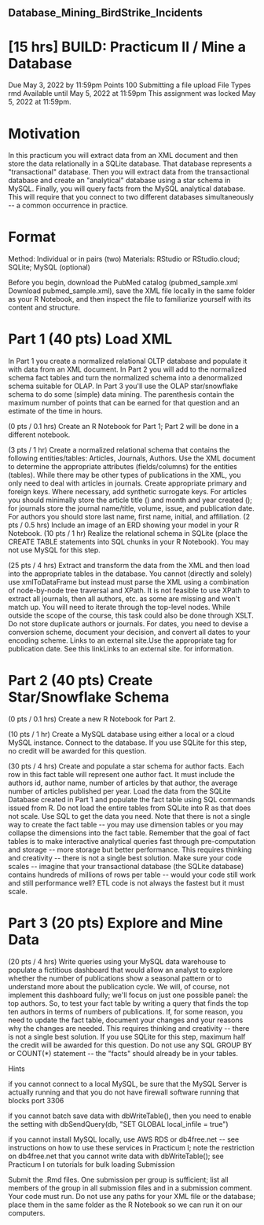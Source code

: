 ## Database_Mining_BirdStrike_Incidents

# [15 hrs] BUILD: Practicum II / Mine a Database
Due May 3, 2022 by 11:59pm Points 100 Submitting a file upload File Types rmd Available until May 5, 2022 at 11:59pm
This assignment was locked May 5, 2022 at 11:59pm.

# Motivation
In this practicum you will extract data from an XML document and then store the data relationally in a SQLite database. That database represents a "transactional" database. Then you will extract data from the transactional database and create an "analytical" database using a star schema in MySQL. Finally, you will query facts from the MySQL analytical database. This will require that you connect to two different databases simultaneously -- a common occurrence in practice.

# Format
Method: Individual or in pairs (two)
Materials: RStudio or RStudio.cloud; SQLite; MySQL (optional)

Before you begin, download the PubMed catalog (pubmed_sample.xml Download pubmed_sample.xml), save the XML file locally in the same folder as your R Notebook, and then inspect the file to familiarize yourself with its content and structure. 

# Part 1 (40 pts) Load XML
In Part 1 you create a normalized relational OLTP database and populate it with data from an XML document. In Part 2 you will add to the normalized schema fact tables and turn the normalized schema into a denormalized schema suitable for OLAP. In Part 3 you'll use the OLAP star/snowflake schema to do some (simple) data mining. The parenthesis contain the maximum number of points that can be earned for that question and an estimate of the time in hours.

(0 pts / 0.1 hrs) Create an R Notebook for Part 1; Part 2 will be done in a different notebook.

(3 pts / 1 hr) Create a normalized relational schema that contains the following entities/tables: Articles, Journals, Authors. Use the XML document to determine the appropriate attributes (fields/columns) for the entities (tables). While there may be other types of publications in the XML, you only need to deal with articles in journals. Create appropriate primary and foreign keys. Where necessary, add synthetic surrogate keys. For articles you should minimally store the article title (<ArticleTitle>) and month and year created (<DateCreated>); for journals store the journal name/title, volume, issue, and publication date. For authors you should store last name, first name, initial, and affiliation.
(2 pts / 0.5 hrs) Include an image of an ERD showing your model in your R Notebook. 
(10 pts / 1 hr) Realize the relational schema in SQLite (place the CREATE TABLE statements into SQL chunks in your R Notebook). You may not use MySQL for this step.

(25 pts / 4 hrs) Extract and transform the data from the XML and then load into the appropriate tables in the database. You cannot (directly and solely) use xmlToDataFrame but instead must parse the XML using a combination of node-by-node tree traversal and XPath. It is not feasible to use XPath to extract all journals, then all authors, etc. as some are missing and won't match up. You will need to iterate through the top-level nodes. While outside the scope of the course, this task could also be done through XSLT. Do not store duplicate authors or journals. For dates, you need to devise a conversion scheme, document your decision, and convert all dates to your encoding scheme. Links to an external site.Use the appropriate tag for publication date. See this linkLinks to an external site. for information.


# Part 2 (40 pts) Create Star/Snowflake Schema

(0 pts / 0.1 hrs) Create a new R Notebook for Part 2.

(10 pts / 1 hr) Create a MySQL database using either a local or a cloud MySQL instance. Connect to the database. If you use SQLite for this step, no credit will be awarded for this question.

(30 pts / 4 hrs) Create and populate a star schema for author facts. Each row in this fact table will represent one author fact. It must include the authors id, author name, number of articles by that author, the average number of articles published per year. Load the data from the SQLite Database created in Part 1 and populate the fact table using SQL commands issued from R. Do not load the entire tables from SQLite into R as that does not scale. Use SQL to get the data you need. Note that there is not a single way to create the fact table -- you may use dimension tables or you may collapse the dimensions into the fact table. Remember that the goal of fact tables is to make interactive analytical queries fast through pre-computation and storage -- more storage but better performance. This requires thinking and creativity -- there is not a single best solution. Make sure your code scales -- imagine that your transactional database (the SQLite database) contains hundreds of millions of rows per table -- would your code still work and still performance well? ETL code is not always the fastest but it must scale.



# Part 3 (20 pts) Explore and Mine Data

(20 pts / 4 hrs) Write queries using your MySQL data warehouse to populate a fictitious dashboard that would allow an analyst to explore whether the number of publications show a seasonal pattern or to understand more about the publication cycle. We will, of course, not implement this dashboard fully; we'll focus on just one possible panel: the top authors. So, to test your fact table by writing a query that finds the top ten authors in terms of numbers of publications. If, for some reason, you need to update the fact table, document your changes and your reasons why the changes are needed. This requires thinking and creativity -- there is not a single best solution.  If you use SQLite for this step, maximum half the credit will be awarded for this question. Do not use any SQL GROUP BY or COUNT(*) statement -- the "facts" should already be in your tables.

Hints

if you cannot connect to a local MySQL, be sure that the MySQL Server is actually running and that you do not have firewall software running that blocks port 3306

if you cannot batch save data with dbWriteTable(), then you need to enable the setting with 
dbSendQuery(db, "SET GLOBAL local_infile = true")

if you cannot install MySQL locally, use AWS RDS or db4free.net -- see instructions on how to use these services in Practicum I; note the restriction on db4free.net that you cannot write data with dbWriteTable(); see Practicum I on tutorials for bulk loading
Submission

Submit the .Rmd files. One submission per group is sufficient; list all members of the group in all submission files and in a submission comment. Your code must run. Do not use any paths for your XML file or the database; place them in the same folder as the R Notebook so we can run it on our computers.
